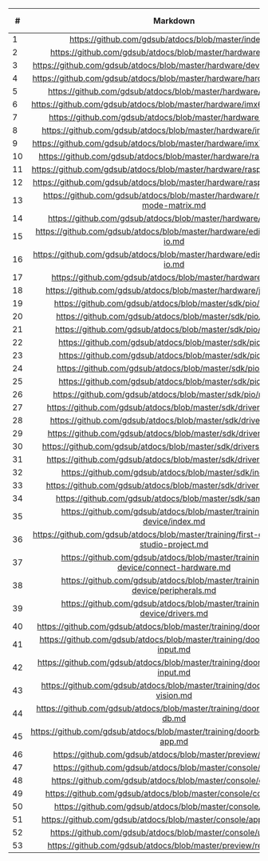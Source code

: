 | #  | Markdown     | Category   |  Translator(s)    |  Current status   | Proofreader(s) |  Final reviewer |
| - | :-: | -: |  -: |  -: |    -: |  -: |
|1	|https://github.com/gdsub/atdocs/blob/master/index.md										|			|lucheng@google.com| | | |
|2	|https://github.com/gdsub/atdocs/blob/master/hardware/index.md								|hardware	|https://github.com/YuchengWang| | | |
|3	|https://github.com/gdsub/atdocs/blob/master/hardware/developer-kits.md						|hardware	| |  | |  
|4	|https://github.com/gdsub/atdocs/blob/master/hardware/hardware-101.md						|hardware	| |  | |			
|5	|https://github.com/gdsub/atdocs/blob/master/hardware/imx6ul.md								|hardware	| |  | |			
|6	|https://github.com/gdsub/atdocs/blob/master/hardware/imx6ul-pico-io.md						|hardware	| |  | |			
|7	|https://github.com/gdsub/atdocs/blob/master/hardware/imx7d.md								|hardware	| |  | |			
|8	|https://github.com/gdsub/atdocs/blob/master/hardware/imx7d-kit.md							|hardware	| |  | |			
|9	|https://github.com/gdsub/atdocs/blob/master/hardware/imx7d-pico-io.md						|hardware	| |  | |			
|10	|https://github.com/gdsub/atdocs/blob/master/hardware/raspberrypi.md							|hardware	| |  | |			
|11	|https://github.com/gdsub/atdocs/blob/master/hardware/raspberrypi-kit.md						|hardware	| |  | |			
|12	|https://github.com/gdsub/atdocs/blob/master/hardware/raspberrypi-io.md						|hardware	| |  | |			
|13	|https://github.com/gdsub/atdocs/blob/master/hardware/raspberrypi-mode-matrix.md				|hardware	| |  | |
|14	|https://github.com/gdsub/atdocs/blob/master/hardware/edison.md								|hardware		| | | |	
|15	|https://github.com/gdsub/atdocs/blob/master/hardware/edison-arduino-io.md					|hardware		| | | |	
|16	|https://github.com/gdsub/atdocs/blob/master/hardware/edison-sparkfun-io.md					|hardware		| | | |	
|17	|https://github.com/gdsub/atdocs/blob/master/hardware/joule.md								|hardware		| | | |	
|18	|https://github.com/gdsub/atdocs/blob/master/hardware/joule-io.md							|hardware		| | | |	
|19	|https://github.com/gdsub/atdocs/blob/master/sdk/pio/index.md								|sdk/pio		| | | |	
|20	|https://github.com/gdsub/atdocs/blob/master/sdk/pio/gpio.md									|sdk/pio		| | | |	
|21	|https://github.com/gdsub/atdocs/blob/master/sdk/pio/pwm.md									|sdk/pio		| | | |	
|22	|https://github.com/gdsub/atdocs/blob/master/sdk/pio/i2c.md									|sdk/pio		| | | |	
|23	|https://github.com/gdsub/atdocs/blob/master/sdk/pio/spi.md									|sdk/pio		| | | |	
|24	|https://github.com/gdsub/atdocs/blob/master/sdk/pio/uart.md									|sdk/pio		| | | |	
|25	|https://github.com/gdsub/atdocs/blob/master/sdk/pio/i2s.md									|sdk/pio		| | | |	
|26	|https://github.com/gdsub/atdocs/blob/master/sdk/pio/native.md								|sdk/pio		| | | |	
|27	|https://github.com/gdsub/atdocs/blob/master/sdk/drivers/index.md							|sdk/drivers	| | | |		
|28	|https://github.com/gdsub/atdocs/blob/master/sdk/drivers/gps.md								|sdk/drivers	| | | |		
|29	|https://github.com/gdsub/atdocs/blob/master/sdk/drivers/input.md							|sdk/drivers	| | | |		
|30	|https://github.com/gdsub/atdocs/blob/master/sdk/drivers/sensors.md							|sdk/drivers	| | | |		
|31	|https://github.com/gdsub/atdocs/blob/master/sdk/drivers/audio.md							|sdk/drivers	| | | |		
|32	|https://github.com/gdsub/atdocs/blob/master/sdk/index.md									|sdk			| | | |
|33	|https://github.com/gdsub/atdocs/blob/master/sdk/driver-library.md							|sdk			| | | |
|34	|https://github.com/gdsub/atdocs/blob/master/sdk/samples.md									|sdk			| | | |
|35	|https://github.com/gdsub/atdocs/blob/master/training/first-device/index.md					|training/first-device		| | | |	
|36	|https://github.com/gdsub/atdocs/blob/master/training/first-device/create-studio-project.md	|training/first-device		| | | |	
|37	|https://github.com/gdsub/atdocs/blob/master/training/first-device/connect-hardware.md		|training/first-device		| | | |	
|38	|https://github.com/gdsub/atdocs/blob/master/training/first-device/peripherals.md			|training/first-device		| | | |	
|39	|https://github.com/gdsub/atdocs/blob/master/training/first-device/drivers.md				|training/first-device		| | | |	
|40	|https://github.com/gdsub/atdocs/blob/master/training/doorbell/index.md						|training/doorbell			| | | |
|41	|https://github.com/gdsub/atdocs/blob/master/training/doorbell/button-input.md				|training/doorbell			| | | |
|42	|https://github.com/gdsub/atdocs/blob/master/training/doorbell/camera-input.md				|training/doorbell			| | | |
|43	|https://github.com/gdsub/atdocs/blob/master/training/doorbell/cloud-vision.md				|training/doorbell			| | | |
|44	|https://github.com/gdsub/atdocs/blob/master/training/doorbell/firebase-db.md				|training/doorbell			| | | |
|45	|https://github.com/gdsub/atdocs/blob/master/training/doorbell/companion-app.md				|training/doorbell			| | | |
|46	|https://github.com/gdsub/atdocs/blob/master/preview/index.md								|preview		| | | |	
|47	|https://github.com/gdsub/atdocs/blob/master/console/index.md								|console		| | | |	
|48	|https://github.com/gdsub/atdocs/blob/master/console/create.md								|console		| | | |	
|49	|https://github.com/gdsub/atdocs/blob/master/console/configure.md							|console		| | | |	
|50	|https://github.com/gdsub/atdocs/blob/master/console/build.md								|console		| | | |	
|51	|https://github.com/gdsub/atdocs/blob/master/console/app_bundle.md							|console		| | | |	
|52	|https://github.com/gdsub/atdocs/blob/master/console/update.md								|console		| | | |	
|53	|https://github.com/gdsub/atdocs/blob/master/preview/releases.md								|preview		| | | |	
